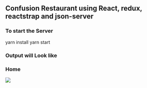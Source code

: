 ## Confusion Restaurant using React, redux, reactstrap and json-server

### To start the Server
  yarn install
  yarn start
  
### Output will Look like

<h3>Home</h3>
<img src='snapshot/Home.png'/>
  
  



